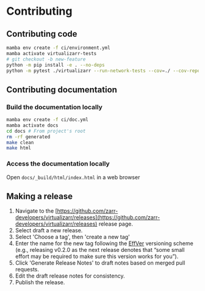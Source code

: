 # Contributing

## Contributing code

```bash
mamba env create -f ci/environment.yml
mamba activate virtualizarr-tests
# git checkout -b new-feature
python -m pip install -e . --no-deps
python -m pytest ./virtualizarr --run-network-tests --cov=./ --cov-report=xml --verbose
```

## Contributing documentation

### Build the documentation locally

```bash
mamba env create -f ci/doc.yml
mamba activate docs
cd docs # From project's root
rm -rf generated
make clean
make html
```

### Access the documentation locally

Open `docs/_build/html/index.html` in a web browser

## Making a release

1. Navigate to the [https://github.com/zarr-developers/virtualizarr/releases](https://github.com/zarr-developers/virtualizarr/releases) release page.
2. Select draft a new release.
3. Select 'Choose a tag', then 'create a new tag'
4. Enter the name for the new tag following the [EffVer](https://jacobtomlinson.dev/effver/) versioning scheme (e.g., releasing v0.2.0 as the next release denotes that “some small effort may be required to make sure this version works for you”).
4. Click 'Generate Release Notes' to draft notes based on merged pull requests.
5. Edit the draft release notes for consistency.
6. Publish the release.
